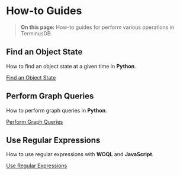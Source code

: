 <div class="tdb-bgi tdb-landing-bg"></div>

# How-to Guides

> **On this page:** How-to guides for perform various operations in TerminusDB.
<!--
## Add a Date and Time

How to add a date and time in **Python**.   

[Add a Date and Time](how-to/add-a-date-and-time)

## Load Turtle Files

How to load Turtle files using **The TerminusDB CLI** and **Python**.

[Load Turtle Files](how-to/load-turtle-files)
-->
## Find an Object State

How to find an object state at a given time in **Python**.

[Find an Object State](how-to/find-an-object-state)

## Perform Graph Queries

How to perform graph queries in **Python**.

[Perform Graph Queries](how-to/perform-graph-queries)

## Use Regular Expressions

How to use regular expressions with **WOQL** and **JavaScript**.

[Use Regular Expressions](how-to/use-regular-expressions)